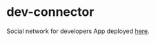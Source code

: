 # dev-connector
Social network for developers
App deployed [here](https://fathomless-taiga-68796.herokuapp.com/).
